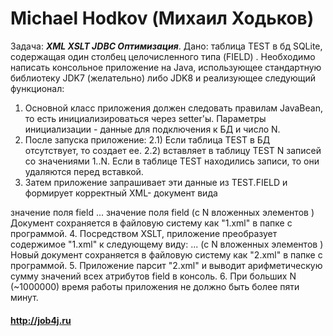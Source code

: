 # Michael Hodkov (Михаил Ходьков)

Задача: ***XML XSLT JDBC Оптимизация***.
Дано: таблица TEST в бд SQLite, содержащая один столбец целочисленного типа (FIELD) .
Необходимо написать консольное приложение на Java, использующее стандартную
библиотеку JDK7 (желательно) либо JDK8 и реализующее следующий функционал:
1. Основной класс приложения должен следовать правилам JavaBean, то есть
инициализироваться через setter'ы. Параметры инициализации - данные для подключения к
БД и число N.
2. После запуска приложение:
2.1) Если таблица TEST в БД отсутствует, то создает ее.
2.2) вставляет в таблицу TEST N записей со значениями 1..N. Если в таблице TEST
находились записи, то они удаляются перед вставкой.
3. Затем приложение запрашивает эти данные из TEST.FIELD и формирует корректный XML-
документ вида
<entries>
<entry>
<field>значение поля field</field>
</entry>
...
<entry>
<field>значение поля field</field>
</entry>
</entries>
(с N вложенных элементов <entry>)
Документ сохраняется в файловую систему как "1.xml" в папке с программой.
4. Посредством XSLT, приложение преобразует содержимое "1.xml" к следующему виду:
<entries>
<entry field="значение поля field">
...
<entry field="значение поля field">
</entries>
(с N вложенных элементов <entry>)
Новый документ сохраняется в файловую систему как "2.xml" в папке с программой.
5. Приложение парсит "2.xml" и выводит арифметическую сумму значений всех атрибутов
field в консоль.
6. При больших N (~1000000) время работы приложения не должно быть более пяти минут.


#### http://job4j.ru

